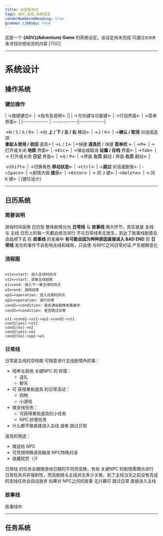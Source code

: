 ```yaml
---
title: 设定板测试
tags: ADV,设定,系统设定
renderNumberedHeading: true
grammar_cjkRuby: true
---
```



这是一个 **{ADV}(Adventure) Game** 的系统设定，该设定尚未完成
可通过`目录表`来寻找你想阅览的内容
[TOC]

---

# 系统设计

## 操作系统

### 键位操作

| ->按键键位<- | ->指令及说明<- ||
| ->方向键与功能键<- | ->行动界面<- | ->菜单界面<- |
|------------- | -------------|-------------|

-><kbd>W</kbd> / <kbd>S</kbd> / <kbd>A</kbd> / <kbd>D</kbd><- | ->向 **上 / 下 / 左 / 右** 移动<- |
-><kbd>J</kbd> / <kbd>K</kbd><- | ->**确认 / 取消** 对话或选项<br>**拿起＆使用 / 收回** 道具<-|
-><kbd>L</kbd> / <kbd>I</kbd><- |->快捷 **道具栏** / 快捷 **菜单栏** <- |
-><kbd>M</kbd><- | ->打开或关闭 **地图** 界面<- |
-><kbd>Esc</kbd><- | ->弹出或取消 **设置 / 存档** 界面<- |
-><kbd>Tab</kbd><- | -> 打开或关闭 **日记** 界面<- |
-><kbd>Q</kbd> / <kbd>P</kbd><- | ->界面 **左页** 翻动 / 界面 **右页** 翻动<- |

-><kbd>Shift</kbd><- | ->切换角色 **移动状态**<- |
-><kbd>Ctrl</kbd><- | ->**跳过** 对话或剧情<- |
-><kbd>Space</kbd><- | ->剧情大纲 **提示**<- |
-><kbd>Enter</kbd><- | -> 同 <kbd>J</kbd> 键<- |
-><kbd>Delete</kbd><- | -> 同 <kbd>K</kbd> 键<- |
[键位设计]

---

## 日历系统

### 简要说明
游戏时间采用 日历型
整体剧情分为 **日常线** 与 **故事线** 两大环节，其实就是 支线 与 主线
日历上的每一天都会依次进行
不论日常线有无发生，到达了故事线剧情总会延顺下去
在 **故事线** 的发展中 **有可能会因为种种原因直接进入 BAD END**
但 **日常线** 发生的事件不会影响主线和结局，只会使 与NPC之间日常对话 产生细微变化

### 流程图

```flow

st1=>start: 进入主线时间点
st2=>start: 该章主线结束
e1=>end: 进入下一章主线时间点
e2=>end: 游戏结束
op1=>operation: 进入日常时间点
op2=>operation: 进行日常
cond1=>condition: 是否满足剧情发展条件
cond2=>condition: 是否跳过日常

st1->cond1->st2->op1->cond2->st1
cond1(yes)->st2
cond1(no)->e2
cond2(yes)->e1
cond2(no)->op2->e1

```

### 日常线

日常是主线的空档期
可随意进行主线剧情外的事：

-  培养与其他 关键NPC 的 好感：
	-  送礼
	-  聊天
-  可 获得某些道具 的日常活动：
	-  购物
	-  小游戏
-  做支线任务：
	-  可获得某些道具的小任务
	-  NPC 好感任务
-  什么都不做直接进入主线 或者 跳过日常

道具的用途：

- 赠送给 NPC
- 可凭借特殊道具触发 NPC特殊对话
- 收藏观赏（汗

日常线 的任务会跟随游戏日期的不同而变换，有些 关键NPC 的剧情需蹲点进行
日常任务并非强制性，而且剧情与主线并无多少关联，到了主线当天之前没有完成的支线任务会自动放弃
如果对 NPC之间的故事 无兴趣可 跳过日常 直接进入主线

### 故事线

故事线中

---

## 任务系统